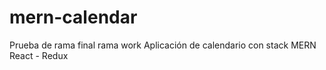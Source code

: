 # mern-calendar
Prueba de rama final rama work
Aplicación de calendario con stack MERN React - Redux
